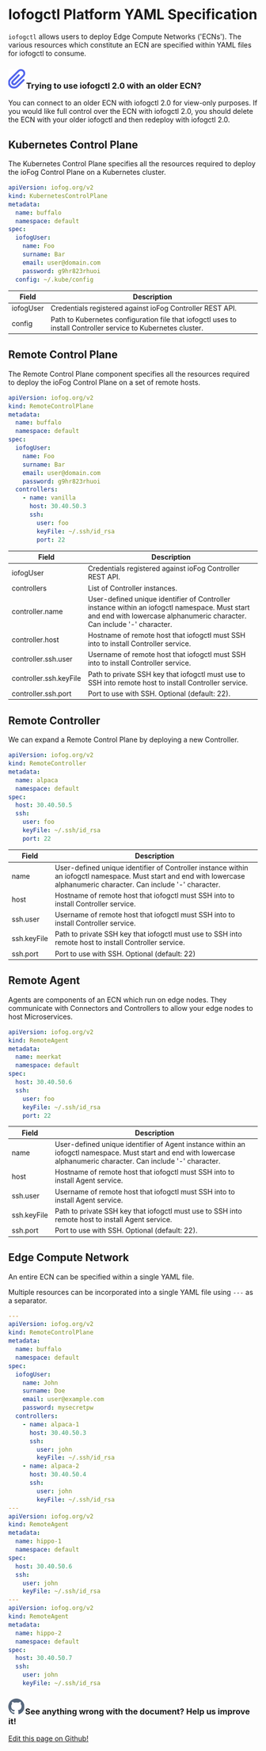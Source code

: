 # Iofogctl Platform YAML Specification

`iofogctl` allows users to deploy Edge Compute Networks ('ECNs'). The various resources which constitute an ECN are specified within YAML files for iofogctl to consume.

<aside class="notifications note">
  <h3><img src="/images/icos/ico-note.svg" alt="">Trying to use iofogctl 2.0 with an older ECN?</h3>
  <p>You can connect to an older ECN with iofogctl 2.0 for view-only purposes. If you would like full control over the ECN with iofogctl 2.0, you should delete the ECN with your older iofogctl and then redeploy with iofogctl 2.0.</p>
</aside>

## Kubernetes Control Plane

The Kubernetes Control Plane specifies all the resources required to deploy the ioFog Control Plane on a Kubernetes cluster.

```yaml
apiVersion: iofog.org/v2
kind: KubernetesControlPlane
metadata:
  name: buffalo
  namespace: default
spec:
  iofogUser:
    name: Foo
    surname: Bar
    email: user@domain.com
    password: g9hr823rhuoi
  config: ~/.kube/config
```

| Field     | Description                                                                                                   |
| --------- | ------------------------------------------------------------------------------------------------------------- |
| iofogUser | Credentials registered against ioFog Controller REST API.                                                     |
| config    | Path to Kubernetes configuration file that iofogctl uses to install Controller service to Kubernetes cluster. |

## Remote Control Plane

The Remote Control Plane component specifies all the resources required to deploy the ioFog Control Plane on a set of remote hosts.

```yaml
apiVersion: iofog.org/v2
kind: RemoteControlPlane
metadata:
  name: buffalo
  namespace: default
spec:
  iofogUser:
    name: Foo
    surname: Bar
    email: user@domain.com
    password: g9hr823rhuoi
  controllers:
    - name: vanilla
      host: 30.40.50.3
      ssh:
        user: foo
        keyFile: ~/.ssh/id_rsa
        port: 22
```

| Field                  | Description                                                                                                                                                              |
| ---------------------- | ------------------------------------------------------------------------------------------------------------------------------------------------------------------------ |
| iofogUser              | Credentials registered against ioFog Controller REST API.                                                                                                                |
| controllers            | List of Controller instances.                                                                                                                                            |
| controller.name        | User-defined unique identifier of Controller instance within an iofogctl namespace. Must start and end with lowercase alphanumeric character. Can include '-' character. |
| controller.host        | Hostname of remote host that iofogctl must SSH into to install Controller service.                                                                                       |
| controller.ssh.user    | Username of remote host that iofogctl must SSH into to install Controller service.                                                                                       |
| controller.ssh.keyFile | Path to private SSH key that iofogctl must use to SSH into remote host to install Controller service.                                                                    |
| controller.ssh.port    | Port to use with SSH. Optional (default: 22).                                                                                                                            |

## Remote Controller

We can expand a Remote Control Plane by deploying a new Controller.

```yaml
apiVersion: iofog.org/v2
kind: RemoteController
metadata:
  name: alpaca
  namespace: default
spec:
  host: 30.40.50.5
  ssh:
    user: foo
    keyFile: ~/.ssh/id_rsa
    port: 22
```

| Field       | Description                                                                                                                                                              |
| ----------- | ------------------------------------------------------------------------------------------------------------------------------------------------------------------------ |
| name        | User-defined unique identifier of Controller instance within an iofogctl namespace. Must start and end with lowercase alphanumeric character. Can include '-' character. |
| host        | Hostname of remote host that iofogctl must SSH into to install Controller service.                                                                                       |
| ssh.user    | Username of remote host that iofogctl must SSH into to install Controller service.                                                                                       |
| ssh.keyFile | Path to private SSH key that iofogctl must use to SSH into remote host to install Controller service.                                                                    |
| ssh.port    | Port to use with SSH. Optional (default: 22)                                                                                                                             |

## Remote Agent

Agents are components of an ECN which run on edge nodes. They communicate with Connectors and Controllers to allow your edge nodes to host Microservices.

```yaml
apiVersion: iofog.org/v2
kind: RemoteAgent
metadata:
  name: meerkat
  namespace: default
spec:
  host: 30.40.50.6
  ssh:
    user: foo
    keyFile: ~/.ssh/id_rsa
    port: 22
```

| Field       | Description                                                                                                                                                         |
| ----------- | ------------------------------------------------------------------------------------------------------------------------------------------------------------------- |
| name        | User-defined unique identifier of Agent instance within an iofogctl namespace. Must start and end with lowercase alphanumeric character. Can include '-' character. |
| host        | Hostname of remote host that iofogctl must SSH into to install Agent service.                                                                                       |
| ssh.user    | Username of remote host that iofogctl must SSH into to install Agent service.                                                                                       |
| ssh.keyFile | Path to private SSH key that iofogctl must use to SSH into remote host to install Agent service.                                                                    |
| ssh.port    | Port to use with SSH. Optional (default: 22).                                                                                                                       |

## Edge Compute Network

An entire ECN can be specified within a single YAML file.

Multiple resources can be incorporated into a single YAML file using `---` as a separator.

```yaml
---
apiVersion: iofog.org/v2
kind: RemoteControlPlane
metadata:
  name: buffalo
  namespace: default
spec:
  iofogUser:
    name: John
    surname: Doe
    email: user@example.com
    password: mysecretpw
  controllers:
    - name: alpaca-1
      host: 30.40.50.3
      ssh:
        user: john
        keyFile: ~/.ssh/id_rsa
    - name: alpaca-2
      host: 30.40.50.4
      ssh:
        user: john
        keyFile: ~/.ssh/id_rsa
---
apiVersion: iofog.org/v2
kind: RemoteAgent
metadata:
  name: hippo-1
  namespace: default
spec:
  host: 30.40.50.6
  ssh:
    user: john
    keyFile: ~/.ssh/id_rsa
---
apiVersion: iofog.org/v2
kind: RemoteAgent
metadata:
  name: hippo-2
  namespace: default
spec:
  host: 30.40.50.7
  ssh:
    user: john
    keyFile: ~/.ssh/id_rsa
```

<aside class="notifications contribute">
  <h3><img src="/images/icos/ico-github.svg" alt="">See anything wrong with the document? Help us improve it!</h3>
  <a href="https://github.com/eclipse-iofog/iofog.org/edit/develop/content/docs/2.0.0/reference-iofogctl/reference-control-plane.md"
    target="_blank">
    <p>Edit this page on Github!</p>
  </a>
</aside>
